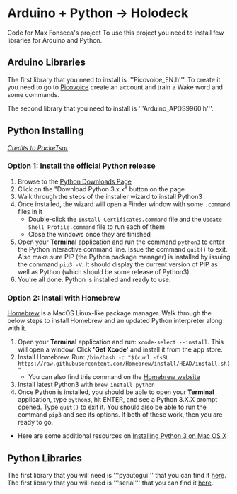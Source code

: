 # Arduino + Python -> Holodeck

Code for Max Fonseca's projcet
To use this project you need to install few libraries for Arduino and Python.
## Arduino Libraries
The first library that you need to install is '''Picovoice_EN.h'''.
To create it you need to go to [Picovoice](https://picovoice.ai/) create an account and train a Wake word and some commands.

The second library that you need to install is '''Arduino_APDS9960.h'''.

## Python Installing
*[Credits to PackeTsar](https://github.com/PackeTsar/Install-Python/blob/master/README.md)*
### Option 1: Install the official Python release
1. Browse to the [Python Downloads Page](https://www.python.org/downloads/)
2. Click on the "Download Python 3.x.x" button on the page
3. Walk through the steps of the installer wizard to install Python3
4. Once installed, the wizard will open a Finder window with some `.command` files in it
    - Double-click the `Install Certificates.command` file and the `Update Shell Profile.command` file to run each of them
    - Close the windows once they are finished
6. Open your **Terminal** application and run the command `python3` to enter the Python interactive command line. Issue the command `quit()` to exit. Also make sure PIP (the Python package manager) is installed by issuing the command `pip3 -V`. It should display the current version of PIP as well as Python (which should be some release of Python3).
7. You're all done. Python is installed and ready to use.

### Option 2: Install with Homebrew
[Homebrew](https://brew.sh/) is a MacOS Linux-like package manager. Walk through the below steps to install Homebrew and an updated Python interpreter along with it.

1. Open your **Terminal** application and run: `xcode-select --install`. This will open a window. Click **'Get Xcode'** and install it from the app store.
2. Install Homebrew. Run: `/bin/bash -c "$(curl -fsSL https://raw.githubusercontent.com/Homebrew/install/HEAD/install.sh)"`
   - You can also find this command on the [Homebrew website](https://brew.sh/)
3. Install latest Python3 with `brew install python`
4. Once Python is installed, you should be able to open your **Terminal** application, type `python3`, hit ENTER, and see a Python 3.X.X prompt opened. Type `quit()` to exit it. You should also be able to run the command `pip3` and see its options. If both of these work, then you are ready to go.
  - Here are some additional resources on [Installing Python 3 on Mac OS X](https://docs.python-guide.org/starting/install3/osx/)

## Python Libraries
The first library that you will need is '''pyautogui''' that you can find it [here](https://pypi.org/project/PyAutoGUI/).
The first library that you will need is '''serial''' that you can find it [here](https://pypi.org/project/pyserial/).

